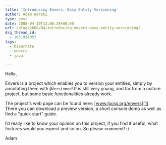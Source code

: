 ```yaml
---
title: 'Introducing Envers: Easy Entity Versioning'
author: Adam Warski
type: post
date: 2008-04-10T13:06:30+00:00
url: /blog/2008/04/introducing-envers-easy-entity-versioning/
dsq_thread_id:
  - 1051934057
tags:
  - hibernate
  - envers
  - java

---
```

Hello,

Envers is a project which enables you to version your entities, simply by annotating them with `@Versioned`! It is still very young, and far from a mature project, but some basic functionalities already work.

The project&#8217;s web page can be found here: [www.jboss.org/envers][1]. There you can download a preview version, a short console demo as well as find a &#8220;quick start&#8221; guide.

I&#8217;d really like to know your opinion on this project, if you find it useful, what features would you expect and so on. So please comment! :)

Adam

 [1]: http://www.jboss.org/envers "www.jboss.org/envers"
